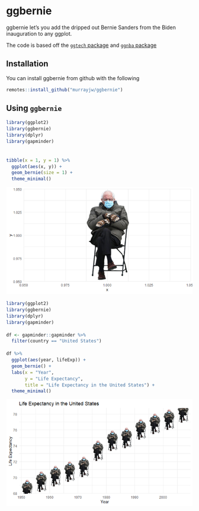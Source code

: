 
<!-- README.md is generated from README.Rmd. Please edit that file -->

# ggbernie

<!-- badges: start -->

<!-- badges: end -->

ggbernie let’s you add the dripped out Bernie Sanders from the Biden
inauguration to any ggplot.

The code is based off the [`ggtech`
package](https://github.com/ricardo-bion/ggtech) and [`ggnba`
package](https://github.com/ariespirgel/ggnba)

## Installation

You can install ggbernie from github with the following

``` r
remotes::install_github("murrayjw/ggbernie")
```

## Using `ggbernie`

``` r
library(ggplot2)
library(ggbernie)
library(dplyr)
library(gapminder)


tibble(x = 1, y = 1) %>% 
  ggplot(aes(x, y)) +
  geom_bernie(size = 1) + 
  theme_minimal()
```

![](man/figure/example1-1.png)<!-- -->

``` r
library(ggplot2)
library(ggbernie)
library(dplyr)
library(gapminder)

df <- gapminder::gapminder %>% 
  filter(country == "United States")

df %>% 
  ggplot(aes(year, lifeExp)) +
  geom_bernie() + 
  labs(x = "Year",
       y = "Life Expectancy",
       title = "Life Expectancy in the United States") +
  theme_minimal()
```

![](man/figure/example2-1.png)<!-- -->
